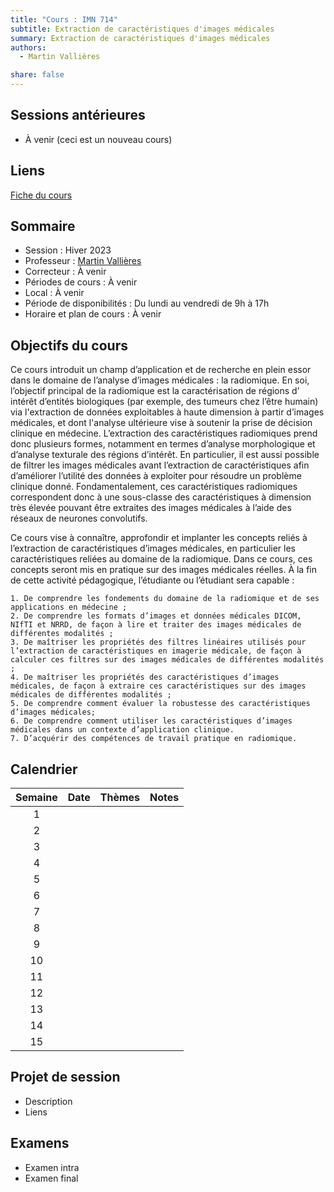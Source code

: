 ```yaml
---
title: "Cours : IMN 714"
subtitle: Extraction de caractéristiques d'images médicales
summary: Extraction de caractéristiques d'images médicales
authors:
  - Martin Vallières

share: false
---
```


## Sessions antérieures

- À venir (ceci est un nouveau cours)

## Liens

[Fiche du cours](https://www.usherbrooke.ca/admission/fiches-cours/IMN714/)

## Sommaire 

- Session : Hiver 2023
- Professeur : [Martin Vallières](mailto:martin.vallieres@usherbrooke.ca)
- Correcteur : À venir
- Périodes de cours : À venir
- Local : À venir
- Période de disponibilités : Du lundi au vendredi de 9h à 17h
- Horaire et plan de cours : À venir

## Objectifs du cours

Ce cours introduit un champ d’application et de recherche en plein essor dans le domaine de l’analyse d’images 
médicales : la radiomique. En soi, l’objectif principal de la radiomique est la caractérisation de régions d’
intérêt d’entités biologiques (par exemple, des tumeurs chez l’être humain) via l'extraction de données exploitables 
à haute dimension à partir d’images médicales, et dont l'analyse ultérieure vise à soutenir la prise de décision 
clinique en médecine. L’extraction des caractéristiques radiomiques prend donc plusieurs formes, notamment en termes 
d’analyse morphologique et d’analyse texturale des régions d’intérêt. En particulier, il est aussi possible de 
filtrer les images médicales avant l’extraction de caractéristiques afin d’améliorer l’utilité des données à 
exploiter pour résoudre un problème clinique donné. Fondamentalement, ces caractéristiques radiomiques correspondent 
donc à une sous-classe des caractéristiques à dimension très élevée pouvant être extraites des images médicales à 
l’aide des réseaux de neurones convolutifs. 

Ce cours vise à connaître, approfondir et implanter les concepts reliés à l’extraction de caractéristiques d’images médicales, en particulier les caractéristiques reliées au domaine de la radiomique. Dans ce cours, ces concepts seront mis en pratique sur des images médicales réelles. À la fin de cette activité pédagogique, l’étudiante ou l’étudiant sera capable :

    1. De comprendre les fondements du domaine de la radiomique et de ses applications en médecine ;
    2. De comprendre les formats d’images et données médicales DICOM, NIfTI et NRRD, de façon à lire et traiter des images médicales de différentes modalités ;
    3. De maîtriser les propriétés des filtres linéaires utilisés pour l’extraction de caractéristiques en imagerie médicale, de façon à calculer ces filtres sur des images médicales de différentes modalités ;
    4. De maîtriser les propriétés des caractéristiques d’images médicales, de façon à extraire ces caractéristiques sur des images médicales de différentes modalités ;
    5. De comprendre comment évaluer la robustesse des caractéristiques d’images médicales;
    6. De comprendre comment utiliser les caractéristiques d’images médicales dans un contexte d’application clinique.
    7. D’acquérir des compétences de travail pratique en radiomique.   

## Calendrier

| **Semaine** | **Date** | **Thèmes** | **Notes** |
|:---:|:---:|:---:|:---:|
| 1 |  |  |  |
| 2 |  |  |  |
| 3 |  |  |  |
| 4 |  |  |  |
| 5 |  |  |  |
| 6 |  |  |  |
| 7 |  |  |  |
| 8 |  |  |  |
| 9 |  |  |  |
| 10 |  |  |  |
| 11 |  |  |  |
| 12 |  |  |  |
| 13 |  |  |  |
| 14 |  |  |  |
| 15 |  |  |  |

## Projet de session

- Description
- Liens

## Examens

- Examen intra
- Examen final
